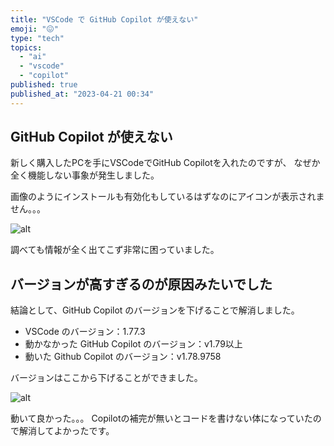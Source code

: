 ```yaml
---
title: "VSCode で GitHub Copilot が使えない"
emoji: "😖"
type: "tech"
topics:
  - "ai"
  - "vscode"
  - "copilot"
published: true
published_at: "2023-04-21 00:34"
---
```


## GitHub Copilot が使えない

新しく購入したPCを手にVSCodeでGitHub Copilotを入れたのですが、
なぜか全く機能しない事象が発生しました。

画像のようにインストールも有効化もしているはずなのにアイコンが表示されません。。。

![alt](https://storage.googleapis.com/zenn-user-upload/0cf195c31ade-20230421.png)

調べても情報が全く出てこず非常に困っていました。

## バージョンが高すぎるのが原因みたいでした

結論として、GitHub Copilot のバージョンを下げることで解消しました。

- VSCode のバージョン：1.77.3
- 動かなかった GitHub Copilot のバージョン：v1.79以上
- 動いた Github Copilot のバージョン：v1.78.9758

バージョンはここから下げることができました。

![alt](https://storage.googleapis.com/zenn-user-upload/aa8eeceb3ffb-20230421.png)

動いて良かった。。。
Copilotの補完が無いとコードを書けない体になっていたので解消してよかったです。
